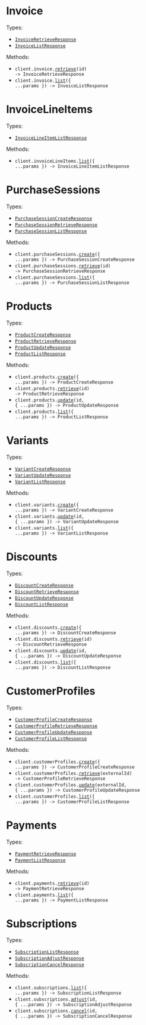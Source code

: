 # Invoice

Types:

- <code><a href="./src/resources/invoice.ts">InvoiceRetrieveResponse</a></code>
- <code><a href="./src/resources/invoice.ts">InvoiceListResponse</a></code>

Methods:

- <code title="get /api/v1/invoices/{id}">client.invoice.<a href="./src/resources/invoice.ts">retrieve</a>(id) -> InvoiceRetrieveResponse</code>
- <code title="get /api/v1/invoices">client.invoice.<a href="./src/resources/invoice.ts">list</a>({ ...params }) -> InvoiceListResponse</code>

# InvoiceLineItems

Types:

- <code><a href="./src/resources/invoice-line-items.ts">InvoiceLineItemListResponse</a></code>

Methods:

- <code title="get /api/v1/invoice-line-items">client.invoiceLineItems.<a href="./src/resources/invoice-line-items.ts">list</a>({ ...params }) -> InvoiceLineItemListResponse</code>

# PurchaseSessions

Types:

- <code><a href="./src/resources/purchase-sessions.ts">PurchaseSessionCreateResponse</a></code>
- <code><a href="./src/resources/purchase-sessions.ts">PurchaseSessionRetrieveResponse</a></code>
- <code><a href="./src/resources/purchase-sessions.ts">PurchaseSessionListResponse</a></code>

Methods:

- <code title="post /api/v1/purchase-sessions">client.purchaseSessions.<a href="./src/resources/purchase-sessions.ts">create</a>({ ...params }) -> PurchaseSessionCreateResponse</code>
- <code title="get /api/v1/purchase-sessions/{id}">client.purchaseSessions.<a href="./src/resources/purchase-sessions.ts">retrieve</a>(id) -> PurchaseSessionRetrieveResponse</code>
- <code title="get /api/v1/purchase-sessions">client.purchaseSessions.<a href="./src/resources/purchase-sessions.ts">list</a>({ ...params }) -> PurchaseSessionListResponse</code>

# Products

Types:

- <code><a href="./src/resources/products.ts">ProductCreateResponse</a></code>
- <code><a href="./src/resources/products.ts">ProductRetrieveResponse</a></code>
- <code><a href="./src/resources/products.ts">ProductUpdateResponse</a></code>
- <code><a href="./src/resources/products.ts">ProductListResponse</a></code>

Methods:

- <code title="post /api/v1/products">client.products.<a href="./src/resources/products.ts">create</a>({ ...params }) -> ProductCreateResponse</code>
- <code title="get /api/v1/products/{id}">client.products.<a href="./src/resources/products.ts">retrieve</a>(id) -> ProductRetrieveResponse</code>
- <code title="put /api/v1/products/{id}">client.products.<a href="./src/resources/products.ts">update</a>(id, { ...params }) -> ProductUpdateResponse</code>
- <code title="get /api/v1/products">client.products.<a href="./src/resources/products.ts">list</a>({ ...params }) -> ProductListResponse</code>

# Variants

Types:

- <code><a href="./src/resources/variants.ts">VariantCreateResponse</a></code>
- <code><a href="./src/resources/variants.ts">VariantUpdateResponse</a></code>
- <code><a href="./src/resources/variants.ts">VariantListResponse</a></code>

Methods:

- <code title="post /api/v1/variants">client.variants.<a href="./src/resources/variants.ts">create</a>({ ...params }) -> VariantCreateResponse</code>
- <code title="put /api/v1/variants/{id}">client.variants.<a href="./src/resources/variants.ts">update</a>(id, { ...params }) -> VariantUpdateResponse</code>
- <code title="get /api/v1/variants">client.variants.<a href="./src/resources/variants.ts">list</a>({ ...params }) -> VariantListResponse</code>

# Discounts

Types:

- <code><a href="./src/resources/discounts.ts">DiscountCreateResponse</a></code>
- <code><a href="./src/resources/discounts.ts">DiscountRetrieveResponse</a></code>
- <code><a href="./src/resources/discounts.ts">DiscountUpdateResponse</a></code>
- <code><a href="./src/resources/discounts.ts">DiscountListResponse</a></code>

Methods:

- <code title="post /api/v1/discounts">client.discounts.<a href="./src/resources/discounts.ts">create</a>({ ...params }) -> DiscountCreateResponse</code>
- <code title="get /api/v1/discounts/{id}">client.discounts.<a href="./src/resources/discounts.ts">retrieve</a>(id) -> DiscountRetrieveResponse</code>
- <code title="put /api/v1/discounts/{id}">client.discounts.<a href="./src/resources/discounts.ts">update</a>(id, { ...params }) -> DiscountUpdateResponse</code>
- <code title="get /api/v1/discounts">client.discounts.<a href="./src/resources/discounts.ts">list</a>({ ...params }) -> DiscountListResponse</code>

# CustomerProfiles

Types:

- <code><a href="./src/resources/customer-profiles.ts">CustomerProfileCreateResponse</a></code>
- <code><a href="./src/resources/customer-profiles.ts">CustomerProfileRetrieveResponse</a></code>
- <code><a href="./src/resources/customer-profiles.ts">CustomerProfileUpdateResponse</a></code>
- <code><a href="./src/resources/customer-profiles.ts">CustomerProfileListResponse</a></code>

Methods:

- <code title="post /api/v1/customer-profiles">client.customerProfiles.<a href="./src/resources/customer-profiles.ts">create</a>({ ...params }) -> CustomerProfileCreateResponse</code>
- <code title="get /api/v1/customer-profiles/{externalId}">client.customerProfiles.<a href="./src/resources/customer-profiles.ts">retrieve</a>(externalId) -> CustomerProfileRetrieveResponse</code>
- <code title="put /api/v1/customer-profiles/{externalId}">client.customerProfiles.<a href="./src/resources/customer-profiles.ts">update</a>(externalId, { ...params }) -> CustomerProfileUpdateResponse</code>
- <code title="get /api/v1/customer-profiles">client.customerProfiles.<a href="./src/resources/customer-profiles.ts">list</a>({ ...params }) -> CustomerProfileListResponse</code>

# Payments

Types:

- <code><a href="./src/resources/payments.ts">PaymentRetrieveResponse</a></code>
- <code><a href="./src/resources/payments.ts">PaymentListResponse</a></code>

Methods:

- <code title="get /api/v1/payments/{id}">client.payments.<a href="./src/resources/payments.ts">retrieve</a>(id) -> PaymentRetrieveResponse</code>
- <code title="get /api/v1/payments">client.payments.<a href="./src/resources/payments.ts">list</a>({ ...params }) -> PaymentListResponse</code>

# Subscriptions

Types:

- <code><a href="./src/resources/subscriptions.ts">SubscriptionListResponse</a></code>
- <code><a href="./src/resources/subscriptions.ts">SubscriptionAdjustResponse</a></code>
- <code><a href="./src/resources/subscriptions.ts">SubscriptionCancelResponse</a></code>

Methods:

- <code title="get /api/v1/subscriptions">client.subscriptions.<a href="./src/resources/subscriptions.ts">list</a>({ ...params }) -> SubscriptionListResponse</code>
- <code title="post /api/v1/subscriptions/{id}/adjust">client.subscriptions.<a href="./src/resources/subscriptions.ts">adjust</a>(id, { ...params }) -> SubscriptionAdjustResponse</code>
- <code title="post /api/v1/subscriptions/{id}/cancel">client.subscriptions.<a href="./src/resources/subscriptions.ts">cancel</a>(id, { ...params }) -> SubscriptionCancelResponse</code>
